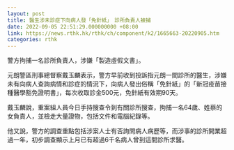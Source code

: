 ```yaml
---
layout: post
title: 醫生涉未診症下向病人發「免針紙」　診所負責人被捕
date: 2022-09-05 22:51:29.000000000 +08:00
link: https://news.rthk.hk/rthk/ch/component/k2/1665663-20220905.htm
categories: rthk
---
```


警方拘捕一名診所負責人，涉嫌「製造虛假文書」。

元朗警區刑事總督察戴玉麟表示，警方早前收到投訴指元朗一間診所的醫生，涉嫌未有向病人查詢病情和診症的情況下，向病人發出俗稱「免針紙」的「新冠疫苗接種醫學豁免證明書」，每次收取診金500元，免針紙有效期90天。

戴玉麟說，重案組人員今日手持搜查令到有關診所搜查，拘捕一名64歲、姓蔡的女負責人，並檢走大量證物，包括文件和電腦紀錄等。

他又說，警方的調查重點包括涉案人士有否詢問病人病歷等，而涉事的診所開業超過一年，初步調查顯示上月已有超過6千名病人曾到這間診所求醫。
